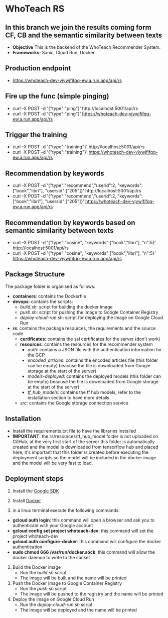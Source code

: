 # WhoTeach RS

## In this branch we join the results coming form CF, CB and the semantic similarity between texts

* **Objective** This is the backend of the WhoTeach Recommender System.
* **Frameworks:** Sanic, Cloud Run, Docker



## Production endpoint
* https://whoteach-dev-vjywjfifqq-ew.a.run.app/api/rs

## Fire up the func (simple pinging)
* curl -X POST -d '{"type":"ping"}' http://localhost:5001/api/rs
* curl -X POST -d '{"type":"ping"}' https://whoteach-dev-vjywjfifqq-ew.a.run.app/api/rs

## Trigger the training
* curl -X POST -d '{"type":"training"}' http://localhost:5001/api/rs
* curl -X POST -d '{"type":"training"}' https://whoteach-dev-vjywjfifqq-ew.a.run.app/api/rs


## Recommendation by keywords
* curl -X POST -d '{"type":"recommend","userid":2, "keywords":["book","libri"], "usersid":["205"]}' http://localhost:5001/api/rs
* curl -X POST -d '{"type":"recommend","userid":2, "keywords":["book","libri"], "usersid":["205"]}' https://whoteach-dev-vjywjfifqq-ew.a.run.app/api/rs

## Recommendation by keywords based on semantic similarity between texts
* curl -X POST -d '{"type":"cosine", "keywords":["book","libri"], "n":5}' http://localhost:5001/api/rs
* curl -X POST -d '{"type":"cosine", "keywords":["book","libri"], "n":5}' https://whoteach-dev-vjywjfifqq-ew.a.run.app/api/rs


## Package Structure
The package folder is organised as follows:

* **containers**: contains the Dockerfile
* **devops**: contains the scripts:
    * _build.sh_: script for building the docker image
    * _push.sh_: script for pushing the image to Google Container Registry
    * _deploy-cloud-run.sh_: script for deploying the image on Google Cloud Run
* **rs**: contains the package resources, the requirements and the source code
  * **certificates:** contains the ssl certificates for the server (don't work)
  * **resources**: contains the resources for the recommender system
    * _auth_: contains a JSON file with the authentication information for the GCP
    * _encoded_articles_: contains the encoded articles file (this folder can be empty) beacuse the file is downloaded from Google storage at the start of the server)
    * _models-deployed_: contains the deployed models (this folder can be empty) beacuse the file is downloaded from Google storage at the start of the server)
    * _tf_hub_models_: contains the tf hub models, refer to the installation section to have more details
  * _src_: contains the Google storage connection service

## Installation
* Install the requirements.txt file to have the libraries installed
* **IMPORTANT**: the rs/resources/tf_hub_model folder is not uploaded on GitHub, at the very first start of the server this folder is automatically created and the model is downloaded from tensorflow hub and placed here, it's important that this folder is created before executing the deployment scripts so the model will be included in the docker image and the model will be very fast to load.



## Deployment steps
1. Install the [Google SDK](https://cloud.google.com/sdk/docs/install)
2. Install [Docker](https://docs.docker.com/engine/install)

3. in a linux terminal execute the following commands:
  * **gcloud auth login**: this command will open a browser and ask you to authenticate with your Google account
  * **gcloud config set project whoteach-dev**: this command will set the project whoteach-dev
  * **gcloud auth configure-docker**: this command will configure the docker authentication
  * **sudo chmod 666 /var/run/docker.sock**: this command will allow the docker daemon to write to the socket
2. Build the Docker image
    * Run the _build.sh_ script
    * The image will be built and the name will be printed
3. Push the Docker image to Google Container Registry
    * Run the _push.sh_ script
    * The image will be pushed to the registry and the name will be printed
4. Deploy the image on Google Cloud Run
    * Run the _deploy-cloud-run.sh_ script
    * The image will be deployed and the name will be printed